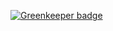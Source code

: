 

[![Greenkeeper badge](https://badges.greenkeeper.io/trufflesuite/truffle-checkout.svg)](https://greenkeeper.io/)